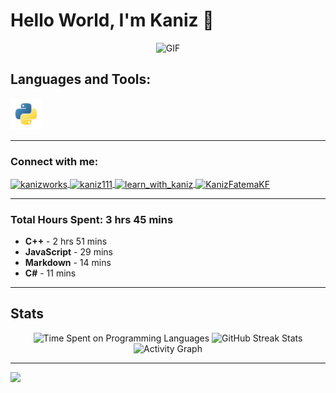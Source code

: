 # Hello World, I'm Kaniz 👋

<div align="center">
  <img alt="GIF" src="https://github.com/arsentieva/arsentieva/blob/main/code.gif?raw=true" width="400" height="300" />
</div>

## Languages and Tools:
[<img alt="python" width="50px" src="https://raw.githubusercontent.com/github/explore/80688e429a7d4ef2fca1e82350fe8e3517d3494d/topics/python/python.png" />](https://www.youtube.com/@KanizFatemaKF)

---

### Connect with me:

<p align="left">
  <a href="https://twitter.com/kanizworks" target="_blank">
    <img align="center" src="https://raw.githubusercontent.com/rahuldkjain/github-profile-readme-generator/master/src/images/icons/Social/twitter.svg" alt="kanizworks" height="30" width="40" />
  </a>
  <a href="https://linkedin.com/in/kaniz111" target="_blank">
    <img align="center" src="https://raw.githubusercontent.com/rahuldkjain/github-profile-readme-generator/master/src/images/icons/Social/linked-in-alt.svg" alt="kaniz111" height="30" width="40" />
  </a>
  <a href="https://instagram.com/learn_with_kaniz" target="_blank">
    <img align="center" src="https://raw.githubusercontent.com/rahuldkjain/github-profile-readme-generator/master/src/images/icons/Social/instagram.svg" alt="learn_with_kaniz" height="30" width="40" />
  </a>
  <a href="https://www.youtube.com/@KanizFatemaKF" target="_blank">
    <img align="center" src="https://raw.githubusercontent.com/rahuldkjain/github-profile-readme-generator/master/src/images/icons/Social/youtube.svg" alt="KanizFatemaKF" height="30" width="40" />
  </a>
</p>

---


### Total Hours Spent: **3 hrs 45 mins**

- **C++** - 2 hrs 51 mins
- **JavaScript** - 29 mins
- **Markdown** - 14 mins
- **C#** - 11 mins

---

## Stats

<div align="center">
  <img src="https://path-to-your-image-or-dashboard" alt="Time Spent on Programming Languages" width="500px" />
  <img src="https://github-readme-streak-stats.herokuapp.com/?user=kaniz-codes&theme=tokyonight&hide_border=false" alt="GitHub Streak Stats"><br/>
  <img src="https://github-readme-activity-graph.vercel.app/graph?username=kaniz-codes&theme=tokyo-night" alt="Activity Graph">
</div>


---


[![](https://visitcount.itsvg.in/api?id=kaniz-codes&icon=5&color=1)](https://visitcount.itsvg.in)

<!-- Proudly created with GPRM ( https://gprm.itsvg.in ) -->
